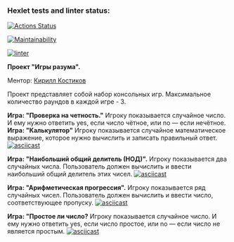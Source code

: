 ### Hexlet tests and linter status:
[![Actions Status](https://github.com/Kokorushka/frontend-project-lvl1/workflows/hexlet-check/badge.svg)](https://github.com/Kokorushka/frontend-project-lvl1/actions)

[![Maintainability](https://api.codeclimate.com/v1/badges/a99a88d28ad37a79dbf6/maintainability)](https://codeclimate.com/github/codeclimate/codeclimate/maintainability)

[![linter](https://github.com/Kokorushka/frontend-project-lvl1/workflows/linter/badge.svg)](https://github.com/Kokorushka/frontend-project-lvl1/actions)

**Проект "Игры разума".**

Ментор: [Кирилл Костиков](https://ru.hexlet.io/u/kkostikov)

Проект представляет собой набор консольных игр. Максимальное количество раундов в каждой игре - 3.

**Игра: "Проверка на четность."**
Игроку показывается случайное число. И ему нужно ответить yes, если число чётное, или no — если нечётное.
**Игра: "Калькулятор"**
Игроку показывается случайное математическое выражение, которое нужно вычислить и записать правильный ответ.
[![asciicast](https://asciinema.org/a/Z9oX1nwPjgDlpdTuGfWm4e7yh.svg)](https://asciinema.org/a/Z9oX1nwPjgDlpdTuGfWm4e7yh)

**Игра: "Наибольший общий делитель (НОД)".**
Игроку показывается два случайных числа. Пользователь должен вычислить и ввести наибольший общий делитель этих чисел.
[![asciicast](https://asciinema.org/a/zmLz5dvP8oYhHJsr0wbJ96eM7.svg)](https://asciinema.org/a/zmLz5dvP8oYhHJsr0wbJ96eM7)

**Игра: "Арифметическая прогрессия".**
Игроку показывается ряд случайных чисел. Пользователь должен вычислить и ввести число, соответствующее пропуску.
[![asciicast](https://asciinema.org/a/OhaTMtFYceviZR0rIKVxFmWSO.svg)](https://asciinema.org/a/OhaTMtFYceviZR0rIKVxFmWSO)

**Игра: "Простое ли число?**
Игроку показывается случайное число. И ему нужно ответить yes, если число простое, или no — если число не является простым.
[![asciicast](https://asciinema.org/a/9WF56BDkpGtqg9sPvkrXAogws.svg)](https://asciinema.org/a/9WF56BDkpGtqg9sPvkrXAogws)